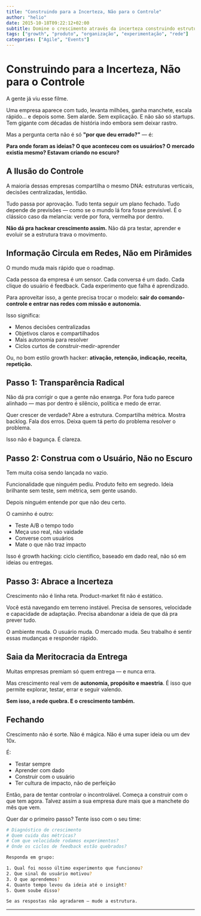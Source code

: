 ```yaml
---
title: "Construindo para a Incerteza, Não para o Controle"
author: "helio"
date: 2015-10-18T09:22:12+02:00
subtitle: Domine o crescimento através da incerteza construindo estruturas em rede e experimentação científica—movendo de planejamento baseado em controle para sistemas adaptativos que prosperam em ambientes imprevisíveis
tags: ["growth", "produto", "organização", "experimentação", "rede"]
categories: ["Agile", "Events"]
---
```


# Construindo para a Incerteza, Não para o Controle

A gente já viu esse filme.

Uma empresa aparece com tudo, levanta milhões, ganha manchete, escala rápido... e depois some. Sem alarde. Sem explicação. E não são só startups. Tem gigante com décadas de história indo embora sem deixar rastro.

Mas a pergunta certa não é só **"por que deu errado?"** — é:

**Para onde foram as ideias?
O que aconteceu com os usuários?
O mercado existia mesmo?
Estavam criando no escuro?**

## A Ilusão do Controle

A maioria dessas empresas compartilha o mesmo DNA: estruturas verticais, decisões centralizadas, lentidão.

Tudo passa por aprovação. Tudo tenta seguir um plano fechado.
Tudo depende de previsões — como se o mundo lá fora fosse previsível.
É o clássico caso da melancia: verde por fora, vermelha por dentro.

**Não dá pra hackear crescimento assim.**
Não dá pra testar, aprender e evoluir se a estrutura trava o movimento.

## Informação Circula em Redes, Não em Pirâmides

O mundo muda mais rápido que o roadmap.

Cada pessoa da empresa é um sensor.
Cada conversa é um dado.
Cada clique do usuário é feedback.
Cada experimento que falha é aprendizado.

Para aproveitar isso, a gente precisa trocar o modelo:
**sair do comando-controle e entrar nas redes com missão e autonomia.**

Isso significa:

- Menos decisões centralizadas
- Objetivos claros e compartilhados
- Mais autonomia para resolver
- Ciclos curtos de construir-medir-aprender

Ou, no bom estilo growth hacker: **ativação, retenção, indicação, receita, repetição.**

## Passo 1: Transparência Radical

Não dá pra corrigir o que a gente não enxerga.
Por fora tudo parece alinhado — mas por dentro é silêncio, política e medo de errar.

Quer crescer de verdade?
Abre a estrutura. Compartilha métrica. Mostra backlog. Fala dos erros.
Deixa quem tá perto do problema resolver o problema.

Isso não é bagunça. É clareza.

## Passo 2: Construa com o Usuário, Não no Escuro

Tem muita coisa sendo lançada no vazio.

Funcionalidade que ninguém pediu. Produto feito em segredo.
Ideia brilhante sem teste, sem métrica, sem gente usando.

Depois ninguém entende por que não deu certo.

O caminho é outro:

- Teste A/B o tempo todo
- Meça uso real, não vaidade
- Converse com usuários
- Mate o que não traz impacto

Isso é growth hacking: ciclo científico, baseado em dado real, não só em ideias ou entregas.

## Passo 3: Abrace a Incerteza

Crescimento não é linha reta.
Product-market fit não é estático.

Você está navegando em terreno instável.
Precisa de sensores, velocidade e capacidade de adaptação.
Precisa abandonar a ideia de que dá pra prever tudo.

O ambiente muda. O usuário muda. O mercado muda.
Seu trabalho é sentir essas mudanças e responder rápido.

## Saia da Meritocracia da Entrega

Muitas empresas premiam só quem entrega — e nunca erra.

Mas crescimento real vem de **autonomia, propósito e maestria**.
É isso que permite explorar, testar, errar e seguir valendo.

**Sem isso, a rede quebra. E o crescimento também.**

## Fechando

Crescimento não é sorte.
Não é mágica.
Não é uma super ideia ou um dev 10x.

É:

- Testar sempre
- Aprender com dado
- Construir com o usuário
- Ter cultura de impacto, não de perfeição

Então, para de tentar controlar o incontrolável.
Começa a construir com o que tem agora.
Talvez assim a sua empresa dure mais que a manchete do mês que vem.

Quer dar o primeiro passo? Tente isso com o seu time:

```bash
# Diagnóstico de crescimento
# Quem cuida das métricas?
# Com que velocidade rodamos experimentos?
# Onde os ciclos de feedback estão quebrados?

Responda em grupo:

1. Qual foi nosso último experimento que funcionou?
2. Que sinal do usuário motivou?
3. O que aprendemos?
4. Quanto tempo levou da ideia até o insight?
5. Quem soube disso?

Se as respostas não agradarem — mude a estrutura.
```

---

[^1]: _Este texto reflete padrões que observei ao longo da minha trajetória — em diferentes empresas, setores e inclusive nas minhas próprias decisões. Não é uma crítica a nenhuma organização específica, mas um convite à reflexão sobre como podemos evoluir nossa forma de pensar para prosperar em meio à incerteza._
